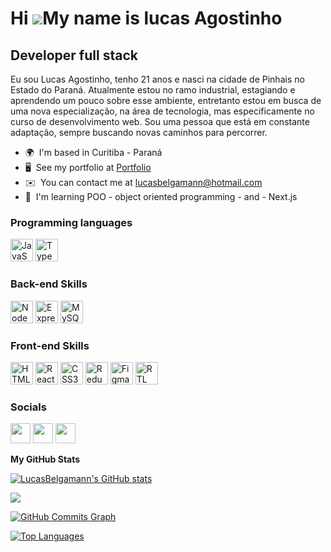 Hi ![](https://user-images.githubusercontent.com/18350557/176309783-0785949b-9127-417c-8b55-ab5a4333674e.gif)My name is lucas Agostinho
=======================================================================================================================================

Developer full stack
--------------------

Eu sou Lucas Agostinho, tenho 21 anos e nasci na cidade de Pinhais no Estado do Paraná. Atualmente estou no ramo industrial, estagiando e aprendendo um pouco sobre esse ambiente, entretanto estou em busca de uma nova especialização, na área de tecnologia, mas especificamente no curso de desenvolvimento web. Sou uma pessoa que está em constante adaptação, sempre buscando novas caminhos para percorrer.

*   🌍  I'm based in Curitiba - Paraná
*   🖥️  See my portfolio at [Portfolio](http://https://agostinhoportfolio.vercel.app/)
*   ✉️  You can contact me at [lucasbelgamann@hotmail.com](mailto:lucasbelgamann@hotmail.com)
*   🧠  I'm learning POO - object oriented programming - and - Next.js

### Programming languages

<p align="left">
<a href="https://developer.mozilla.org/en-US/docs/Web/JavaScript" target="_blank" rel="noreferrer"><img src="https://raw.githubusercontent.com/danielcranney/readme-generator/main/public/icons/skills/javascript-colored.svg" width="36" height="36" alt="JavaScript" /></a>
<a href="https://www.typescriptlang.org/" target="_blank" rel="noreferrer"><img src="https://raw.githubusercontent.com/danielcranney/readme-generator/main/public/icons/skills/typescript-colored.svg" width="36" height="36" alt="TypeScript" /></a>
</P>

### Back-end Skills

<p align="left">
<a href="https://nodejs.org/en/" target="_blank" rel="noreferrer"><img src="https://raw.githubusercontent.com/danielcranney/readme-generator/main/public/icons/skills/nodejs-colored.svg" width="36" height="36" alt="NodeJS" /></a>
<a href="https://expressjs.com/" target="_blank" rel="noreferrer"><img src="https://raw.githubusercontent.com/danielcranney/readme-generator/main/public/icons/skills/express-colored-dark.svg" width="36" height="36" alt="Express" /></a>
<a href="https://www.mysql.com/" target="_blank" rel="noreferrer"><img src="https://raw.githubusercontent.com/danielcranney/readme-generator/main/public/icons/skills/mysql-colored.svg" width="36" height="36" alt="MySQL" /></a>
</p>

### Front-end Skills
<p align="left">
<a href="https://developer.mozilla.org/en-US/docs/Glossary/HTML5" target="_blank" rel="noreferrer"><img src="https://raw.githubusercontent.com/danielcranney/readme-generator/main/public/icons/skills/html5-colored.svg" width="36" height="36" alt="HTML5" /></a>
<a href="https://reactjs.org/" target="_blank" rel="noreferrer"><img src="https://raw.githubusercontent.com/danielcranney/readme-generator/main/public/icons/skills/react-colored.svg" width="36" height="36" alt="React" /></a>
<a href="https://www.w3.org/TR/CSS/#css" target="_blank" rel="noreferrer"><img src="https://raw.githubusercontent.com/danielcranney/readme-generator/main/public/icons/skills/css3-colored.svg" width="36" height="36" alt="CSS3" /></a>
<a href="https://redux.js.org/" target="_blank" rel="noreferrer"><img src="https://raw.githubusercontent.com/danielcranney/readme-generator/main/public/icons/skills/redux-colored.svg" width="36" height="36" alt="Redux" /></a>
<a href="https://www.figma.com/" target="_blank" rel="noreferrer"><img src="https://raw.githubusercontent.com/danielcranney/readme-generator/main/public/icons/skills/figma-colored.svg" width="36" height="36" alt="Figma" /></a>
<a href="https://testing-library.com/docs/react-testing-library/intro/" target="_blank" rel="noreferrer"><img src="https://user-images.githubusercontent.com/99758843/178770624-d723b893-4f6a-41c8-bdee-99ce79946626.png" width="36" height="36" alt="RTL" /></a>
</p>
</p>

                    
### Socials

<p align="left"> <a href="https://www.github.com/LucasBelgamann" target="_blank" rel="noreferrer"><img src="https://raw.githubusercontent.com/danielcranney/readme-generator/main/public/icons/socials/github-dark.svg" width="32" height="32" /></a> <a href="http://www.instagram.com//lucasbelgamann/" target="_blank" rel="noreferrer"><img src="https://raw.githubusercontent.com/danielcranney/readme-generator/main/public/icons/socials/instagram.svg" width="32" height="32" /></a> <a href="https://www.linkedin.com/in/lucasbelgamann/" target="_blank" rel="noreferrer"><img src="https://raw.githubusercontent.com/danielcranney/readme-generator/main/public/icons/socials/linkedin.svg" width="32" height="32" /></a></p>


<b>My GitHub Stats</b>

<a href="http://www.github.com/LucasBelgamann"><img src="https://github-readme-stats.vercel.app/api?username=LucasBelgamann&show_icons=true&hide=&count_private=true&title_color=6366f1&text_color=ffffff&icon_color=ec4899&bg_color=1c1917&hide_border=true&show_icons=true" alt="LucasBelgamann's GitHub stats" /></a>

<a href="http://www.github.com/LucasBelgamann"><img src="https://github-readme-streak-stats.herokuapp.com/?user=LucasBelgamann&stroke=ffffff&background=1c1917&ring=6366f1&fire=6366f1&currStreakNum=ffffff&currStreakLabel=6366f1&sideNums=ffffff&sideLabels=ffffff&dates=ffffff&hide_border=true" /></a>

<a href="http://www.github.com/LucasBelgamann"><img src="https://activity-graph.herokuapp.com/graph?username=LucasBelgamann&bg_color=1c1917&color=ffffff&line=ec4899&point=ffffff&area_color=1c1917&area=true&hide_border=true&custom_title=GitHub%20Commits%20Graph" alt="GitHub Commits Graph" /></a>

<a href="https://github.com/LucasBelgamann" align="left"><img src="https://github-readme-stats.vercel.app/api/top-langs/?username=LucasBelgamann&langs_count=10&title_color=6366f1&text_color=ffffff&icon_color=ec4899&bg_color=1c1917&hide_border=true&locale=en&custom_title=Top%20%Languages" alt="Top Languages" /></a>
